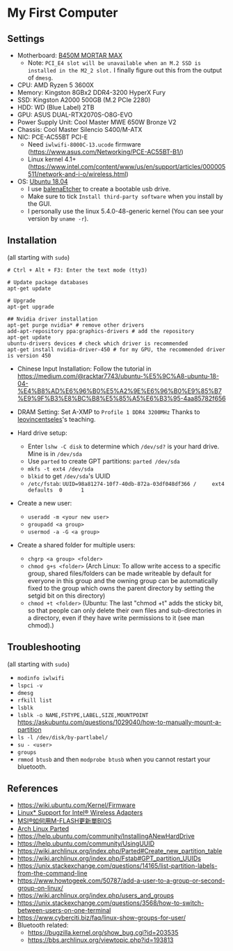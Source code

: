 # My First Computer

## Settings
* Motherboard: [B450M MORTAR MAX](https://www.msi.com/Motherboard/B450M-MORTAR-MAX)
    * Note: `PCI_E4 slot will be unavailable when an M.2 SSD is installed in the M2_2 slot.` I finally figure out this from the output of `dmesg`.
* CPU: AMD Ryzen 5 3600X
* Memory: Kingston 8GBx2 DDR4-3200 HyperX Fury
* SSD: Kingston A2000 500GB (M.2 PCIe 2280)
* HDD: WD (Blue Label) 2TB
* GPU: ASUS DUAL-RTX2070S-O8G-EVO
* Power Supply Unit: Cool Master MWE 650W Bronze V2
* Chassis: Cool Master Silencio S400/M-ATX
* NIC: PCE-AC55BT PCI-E
    * Need `iwlwifi-8000C-13.ucode` firmware (<https://www.asus.com/Networking/PCE-AC55BT-B1/>)
    * Linux kernel 4.1+ (<https://www.intel.com/content/www/us/en/support/articles/000005511/network-and-i-o/wireless.html>)
* OS: [Ubuntu 18.04](http://old-releases.ubuntu.com/releases/18.04.2/ubuntu-18.04.2-desktop-amd64.iso)
    * I use [balenaEtcher](https://www.balena.io/etcher/) to create a bootable usb drive.
    * Make sure to tick `Install third-party software` when you install by the GUI.
    * I personally use the linux 5.4.0-48-generic kernel (You can see your version by `uname -r`).

## Installation

(all starting with `sudo`)
```
# Ctrl + Alt + F3: Enter the text mode (tty3)

# Update package databases
apt-get update

# Upgrade
apt-get upgrade

## Nvidia driver installation
apt-get purge nvidia* # remove other drivers
add-apt-repository ppa:graphics-drivers # add the repository
apt-get update
ubuntu-drivers devices # check which driver is recommended
apt-get install nvidia-driver-450 # for my GPU, the recommended driver is version 450
```

* Chinese Input Installation:
Follow the tutorial in <https://medium.com/@racktar7743/ubuntu-%E5%9C%A8-ubuntu-18-04-%E4%B8%AD%E6%96%B0%E5%A2%9E%E6%96%B0%E9%85%B7%E9%9F%B3%E8%BC%B8%E5%85%A5%E6%B3%95-4aa85782f656>

* DRAM Setting: Set A-XMP to `Profile 1 DDR4 3200MHz`
Thanks to [leovincentseles](https://github.com/leovincentseles)'s teaching.

* Hard drive setup:
    * Enter `lshw -C disk` to determine which `/dev/sd?` is your hard drive. Mine is in `/dev/sda`
    * Use `parted` to create GPT partitions: `parted /dev/sda`
    * `mkfs -t ext4 /dev/sda`
    * `blkid` to get `/dev/sda`'s UUID
    * `/etc/fstab`: `UUID=98a81274-10f7-40db-872a-03df048df366 /     ext4   defaults  0      1`

* Create a new user:
    * `useradd -m <your new user>`
    * `groupadd <a group>`
    * `usermod -a -G <a group>`

* Create a shared folder for multiple users:
    * `chgrp <a group> <folder>`
    * `chmod g+s <folder>` (Arch Linux: To allow write access to a specific group, shared files/folders can be made writeable by default for everyone in this group and the owning group can be automatically fixed to the group which owns the parent directory by setting the setgid bit on this directory)
    * `chmod +t <folder>` (Ubuntu: The last "chmod +t" adds the sticky bit, so that people can only delete their own files and sub-directories in a directory, even if they have write permissions to it (see man chmod).)

## Troubleshooting

(all starting with `sudo`)
* `modinfo iwlwifi`
* `lspci -v`
* `dmesg`
* `rfkill list`
* `lsblk`
* `lsblk -o NAME,FSTYPE,LABEL,SIZE,MOUNTPOINT` <https://askubuntu.com/questions/1029040/how-to-manually-mount-a-partition>
* `ls -l /dev/disk/by-partlabel/`
* `su - <user>`
* `groups`
* `rmmod btusb` and then `modprobe btusb` when you cannot restart your bluetooth.

## References
* <https://wiki.ubuntu.com/Kernel/Firmware>
* [Linux* Support for Intel® Wireless Adapters](https://www.intel.com/content/www/us/en/support/articles/000005511/network-and-i-o/wireless.html)
* [MSI®如何用M-FLASH更新單BIOS](https://www.youtube.com/watch?v=zVPxzWeEjUA)
* [Arch Linux Parted](https://wiki.archlinux.org/index.php/Parted)
* <https://help.ubuntu.com/community/InstallingANewHardDrive>
* <https://help.ubuntu.com/community/UsingUUID>
* <https://wiki.archlinux.org/index.php/Parted#Create_new_partition_table>
* <https://wiki.archlinux.org/index.php/Fstab#GPT_partition_UUIDs>
* <https://unix.stackexchange.com/questions/14165/list-partition-labels-from-the-command-line>
* <https://www.howtogeek.com/50787/add-a-user-to-a-group-or-second-group-on-linux/>
* <https://wiki.archlinux.org/index.php/users_and_groups>
* <https://unix.stackexchange.com/questions/3568/how-to-switch-between-users-on-one-terminal>
* <https://www.cyberciti.biz/faq/linux-show-groups-for-user/>
* Bluetooth related:
    * <https://bugzilla.kernel.org/show_bug.cgi?id=203535>
    * <https://bbs.archlinux.org/viewtopic.php?id=193813>
